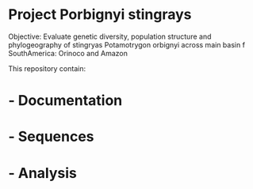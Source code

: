 # Project Porbignyi stingrays

Objective: Evaluate genetic diversity, population structure and phylogeography of stingryas Potamotrygon orbignyi across main basin f SouthAmerica: Orinoco and Amazon

This repository contain:

# - Documentation
# - Sequences
# - Analysis
